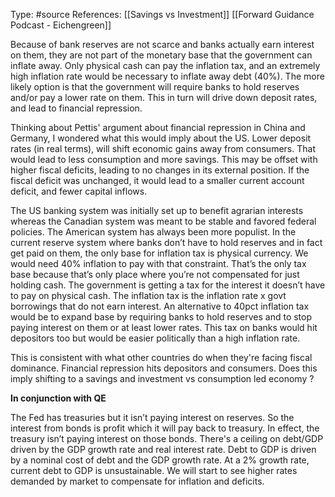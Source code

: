 Type: #source 
References: [[Savings vs Investment]]
[[Forward Guidance Podcast - Eichengreen]]

Because of bank reserves are not scarce and banks actually earn interest on them, they are not part of the monetary base that the government can inflate away. Only physical cash can pay the inflation tax, and an extremely high inflation rate would be necessary to inflate away debt (40%). The more likely option is that the government will require banks to hold reserves and/or pay a lower rate on them. This in turn will drive down deposit rates, and lead to financial repression.

Thinking about Pettis' argument about financial repression in China and Germany, I wondered what this would imply about the US. Lower deposit rates (in real terms), will shift economic gains away from consumers. That would lead to less consumption and more savings. This may be offset with higher fiscal deficits, leading to no changes in its external position. If the fiscal deficit was unchanged, it would lead to a smaller current account deficit, and fewer capital inflows. 

The US banking system was initially set up to benefit agrarian interests whereas the Canadian system was meant to be stable and favored federal policies. The American system has always been more populist. In the current reserve system where banks don’t have to hold reserves and in fact get paid on them, the only base for inflation tax is physical currency. We would need 40% inflation to pay with that constraint. That’s the only tax base because that’s only place where you’re not compensated for just holding cash. The government is getting a tax for the interest it doesn’t have to pay on physical cash. The inflation tax is the inflation rate x govt borrowings that do not earn interest. An alternative to 40pct inflation tax would be to expand base by requiring banks to hold reserves and to stop paying interest on them or at least lower rates. This tax on banks would hit depositors too but would be easier politically than a high inflation rate. 

This is consistent  with what other countries do when they're facing fiscal dominance. Financial repression hits depositors and consumers. Does this imply shifting to a savings and investment vs consumption led economy ?
  
**In conjunction with QE**

The Fed has treasuries but it isn’t paying interest on reserves. So the interest from bonds is profit which it will pay back to treasury. In effect, the treasury isn’t paying interest on those bonds. There's a ceiling on debt/GDP driven by the GDP growth rate and real interest rate. Debt to GDP is driven by a nominal cost of debt and the GDP growth rate. At a 2% growth rate, current debt to GDP is unsustainable. We will start to see higher rates demanded by market to compensate for inflation and deficits.